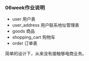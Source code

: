 ### 06week作业说明

- user 用户表
- user_address 用户联系地址管理表
- goods 商品
- shopping_cart 购物车
- order 订单表

简单的设计下，从来没有接触够电商业务。




